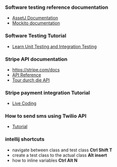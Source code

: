 ### Software testing reference documentation
*  [AssetJ Documentation](https://assertj.github.io/doc/)
*  [Mockito documentation](https://javadoc.io/doc/org.mockito/mockito-core/latest/index.html)

### Software Testing Tutorial
* [Learn Unit Testing and Integration Testing](https://www.youtube.com/watch?v=Geq60OVyBPg)

### Stripe API documentation
*  https://stripe.com/docs
*  [API Reference](https://stripe.com/docs/api)
*  [Tour durch die API](https://stripe.com/docs/payments/tour?locale=de-DE)

### Stripe payment integration Tutorial
*  [Live Coding](https://www.youtube.com/watch?v=BIDNKRluql4&t=568s)

### How to send sms using Twilio API
* [Tutorial](https://www.youtube.com/watch?v=OuBttmaPlhM)


### intellij shortcuts
* navigate between class and test class **Ctrl Shift T**
* create a test class to the actual class **Alt insert**
* how to inline variables **Ctrl Alt N**